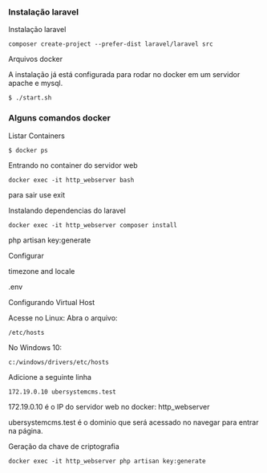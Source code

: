 ### Instalação laravel

Instalação laravel
```
composer create-project --prefer-dist laravel/laravel src
```

Arquivos docker

A instalação já está configurada para rodar no docker em um servidor apache e mysql. 

```
$ ./start.sh
```
### Alguns comandos docker

Listar Containers

```
$ docker ps
```

Entrando no container do servidor web
```
docker exec -it http_webserver bash
```
para sair use exit

Instalando dependencias do laravel
```
docker exec -it http_webserver composer install
```
php artisan key:generate


Configurar 

timezone and locale

.env

Configurando Virtual Host

Acesse no Linux: 
Abra o arquivo:
```
/etc/hosts
```

No Windows 10:
```
c:/windows/drivers/etc/hosts
```

Adicione a seguinte linha
```
172.19.0.10 ubersystemcms.test
```

172.19.0.10 é o IP do servidor web no docker: http_webserver

ubersystemcms.test é o dominio que será acessado no navegar para entrar na página.



Geração da chave de criptografia
```
docker exec -it http_webserver php artisan key:generate
```

